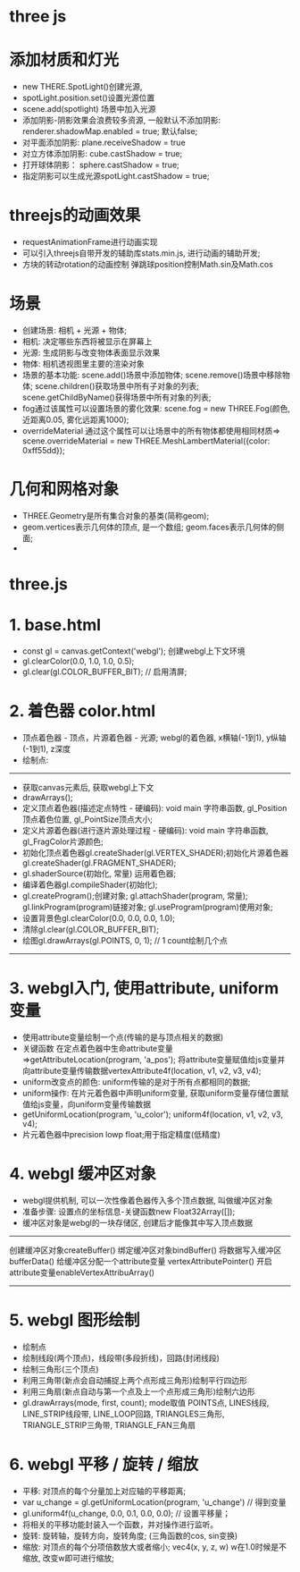

# three js

# 添加材质和灯光
* new THERE.SpotLight()创建光源, 
* spotLight.position.set()设置光源位置
* scene.add(spotlight) 场景中加入光源
* 添加阴影-阴影效果会浪费较多资源, 一般默认不添加阴影: renderer.shadowMap.enabled = true; 默认false;
* 对平面添加阴影: plane.receiveShadow = true
* 对立方体添加阴影: cube.castShadow = true;
* 打开球体阴影： sphere.castShadow = true;
* 指定阴影可以生成光源spotLight.castShadow = true;

# threejs的动画效果
* requestAnimationFrame进行动画实现
* 可以引入threejs自带开发的辅助库stats.min.js, 进行动画的辅助开发;
* 方块的转动rotation的动画控制  弹跳球position控制Math.sin及Math.cos

# 场景
* 创建场景: 相机 + 光源 + 物体;
* 相机: 决定哪些东西将被显示在屏幕上
* 光源: 生成阴影与改变物体表面显示效果
* 物体: 相机透视图里主要的渲染对象
* 场景的基本功能: scene.add()场景中添加物体; scene.remove()场景中移除物体; scene.children()获取场景中所有子对象的列表; scene.getChildByName()获得场景中所有对象的列表;
* fog通过该属性可以设置场景的雾化效果: scene.fog = new THREE.Fog(颜色, 近距离0.05, 雾化远距离1000);
* overrideMaterial 通过这个属性可以让场景中的所有物体都使用相同材质=> scene.overrideMaterial = new THREE.MeshLambertMaterial({color: 0xff55dd}); 

# 几何和网格对象
* THREE.Geometry是所有集合对象的基类(简称geom);
* geom.vertices表示几何体的顶点, 是一个数组; geom.faces表示几何体的侧面;
* 

# three.js 


# 1. base.html
* const gl = canvas.getContext('webgl'); 创建webgl上下文环境
* gl.clearColor(0.0, 1.0, 1.0, 0.5); 
* gl.clear(gl.COLOR_BUFFER_BIT); // 启用清屏;

# 2. 着色器 color.html
* 顶点着色器 - 顶点，片源着色器 - 光源; webgl的着色器, x横轴(-1到1), y纵轴(-1到1), z深度
* 绘制点: 
*************
* 获取canvas元素后, 获取webgl上下文
* drawArrays();
* 定义顶点着色器(描述定点特性 - 硬编码): void main 字符串函数, gl_Position顶点着色位置, gl_PointSize顶点大小; 
* 定义片源着色器(进行逐片源处理过程 - 硬编码): void main 字符串函数, gl_FragColor片源颜色; 
* 初始化顶点着色器gl.createShader(gl.VERTEX_SHADER);初始化片源着色器gl.createShader(gl.FRAGMENT_SHADER);
* gl.shaderSource(初始化, 常量) 运用着色器;
* 编译着色器gl.compileShader(初始化);
* gl.createProgram();创建对象; gl.attachShader(program, 常量); gl.linkProgram(program)链接对象; gl.useProgram(program)使用对象;
* 设置背景色gl.clearColor(0.0, 0.0, 0.0, 1.0);
* 清除gl.clear(gl.COLOR_BUFFER_BIT);
* 绘图gl.drawArrays(gl.POINTS, 0, 1); // 1 count绘制几个点
*************

# 3. webgl入门, 使用attribute, uniform变量
* 使用attribute变量绘制一个点(传输的是与顶点相关的数据)
* 关键函数 在定点着色器中生命attribute变量=>getAttributeLocation(program, 'a_pos'); 将attribute变量赋值给js变量并向attribute变量传输数据vertexAttribute4f(location, v1, v2, v3, v4);
* uniform改变点的颜色: uniform传输的是对于所有点都相同的数据;
* uniform操作: 在片元着色器中声明uniform变量, 获取uniform变量存储位置赋值给js变量，向uniform变量传输数据
* getUniformLocation(program, 'u_color'); uniform4f(location, v1, v2, v3, v4);
* 片元着色器中precision lowp float;用于指定精度(低精度)


# 4. webgl 缓冲区对象
* webgl提供机制, 可以一次性像着色器传入多个顶点数据, 叫做缓冲区对象
* 准备步骤: 设置点的坐标信息-关键函数new Float32Array([]);
* 缓冲区对象是webgl的一块存储区, 创建后才能像其中写入顶点数据
********************
创建缓冲区对象createBuffer()
绑定缓冲区对象bindBuffer()
将数据写入缓冲区bufferData()
给缓冲区分配一个attribute变量 vertexAttributePointer()
开启attribute变量enableVertexAttribuArray()
********************


# 5. webgl 图形绘制
* 绘制点
* 绘制线段(两个顶点)，线段带(多段折线)，回路(封闭线段)
* 绘制三角形(三个顶点)
* 利用三角带(新点会自动捕捉上两个点形成三角形)绘制平行四边形
* 利用三角扇(新点自动与第一个点及上一个点形成三角形)绘制六边形
* gl.drawArrays(mode, first, count); mode取值 POINTS点, LINES线段, LINE_STRIP线段带, LINE_LOOP回路, TRIANGLES三角形, TRIANGLE_STRIP三角带, TRIANGLE_FAN三角扇


# 6. webgl 平移 / 旋转 / 缩放
* 平移: 对顶点的每个分量加上对应轴的平移距离; 
* var u_change = gl.getUniformLocation(program, 'u_change') // 得到变量
* gl.uniform4f(u_change, 0.0, 0.1, 0.0, 0.0); // 设置平移量；
* 将相关的平移功能封装入一个函数，并对操作进行监听。
* 旋转: 旋转轴，旋转方向，旋转角度; (三角函数的cos, sin变换)
* 缩放: 对顶点的每个分项倍数放大或者缩小; vec4(x, y, z, w) w在1.0时候是不缩放, 改变w即可进行缩放;




